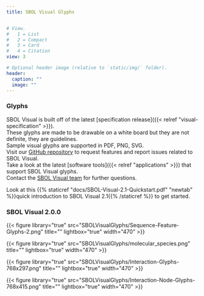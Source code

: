 ```yaml
---
title: SBOL Visual Glyphs


# View.
#   1 = List
#   2 = Compact
#   3 = Card
#   4 = Citation
view: 3

# Optional header image (relative to `static/img/` folder).
header:
  caption: ""
  image: ""
---
```


### Glyphs

SBOL Visual is built off of the latest [specification release]({{< relref "visual-specification" >}}).\
These glyphs are made to be drawable on a white board but they are not definite, they are guidelines.\
Sample visual glyphs are supported in PDF, PNG, SVG.\
Visit our [GitHub repository](https://github.com/SynBioDex/SBOL-visual) to request features and report issues related to SBOL Visual.\
Take a look at the latest [software tools]({{< relref "applications" >}}) that support SBOL Visual glyphs.\
Contact the [SBOL Visual team](mailto:sbol-visual@googlegroups.com) for further questions.

Look at this {{% staticref "docs/SBOL-Visual-2.1-Quickstart.pdf" "newtab" %}}quick introduction to SBOL Visual 2.1{{% /staticref %}} to get started.

### SBOL Visual 2.0.0

{{< figure library="true" src="SBOLVisualGlyphs/Sequence-Feature-Glyphs-2.png" title="" lightbox="true" width="470" >}}

{{< figure library="true" src="SBOLVisualGlyphs/molecular_species.png" title="" lightbox="true" width="470" >}}

{{< figure library="true" src="SBOLVisualGlyphs/Interaction-Glyphs-768x297.png" title="" lightbox="true" width="470" >}}

{{< figure library="true" src="SBOLVisualGlyphs/Interaction-Node-Glyphs-768x415.png" title="" lightbox="true" width="470" >}}
